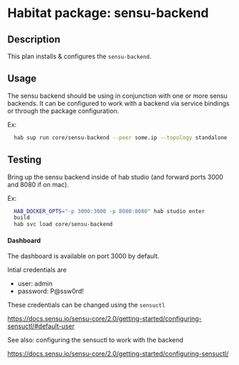 # Habitat package: sensu-backend

## Description

This plan installs & configures the `sensu-backend`.

## Usage

The sensu backend should be using in conjunction with one or more sensu backends. It can be configured to work with a backend via service bindings or through the package configuration.

Ex:
```bash
  hab sup run core/sensu-backend --peer some.ip --topology standalone --strategy at-once
```

## Testing

Bring up the sensu backend inside of hab studio (and forward ports 3000 and 8080 if on mac).

Ex:
```bash
  HAB_DOCKER_OPTS="-p 3000:3000 -p 8080:8080" hab studio enter
  build
  hab svc load core/sensu-backend
```

#### Dashboard

The dashboard is available on port 3000 by default.

Intial credentials are

- user: admin
- password: P@ssw0rd!

These credentials can be changed using the `sensuctl`

https://docs.sensu.io/sensu-core/2.0/getting-started/configuring-sensuctl/#default-user

See also: configuring the sensuctl to work with the backend

https://docs.sensu.io/sensu-core/2.0/getting-started/configuring-sensuctl/
